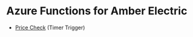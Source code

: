 # Azure Functions for Amber Electric

- [Price Check](AmberElectricPriceCheck/README.md) (Timer Trigger)

